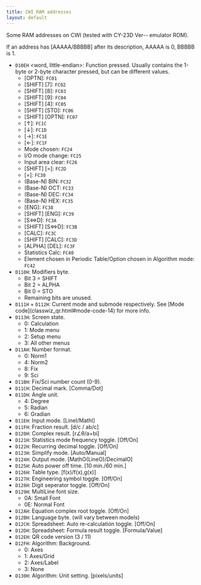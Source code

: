 ```yaml
---
title: CWI RAM addresses
layout: default
---
```


Some RAM addresses on CWI (tested with CY-23D Ver-- emulator ROM).

If an address has \[AAAAA/BBBBB] after its description, AAAAA is 0, BBBBB is 1.

- `D10EH` <word, little-endian>: Function pressed. Usually contains the 1-byte or 2-byte character pressed, but can be different values.
  - \[OPTN]: `FC01`
  - \[SHIFT] \[7]: `FC02`
  - \[SHIFT] \[8]: `FC03`
  - \[SHIFT] \[9]: `FC04`
  - \[SHIFT] \[4]: `FC05`
  - \[SHIFT] \[STO]: `FC06`
  - \[SHIFT] \[OPTN]: `FC07`
  - \[↑]: `FC1C`
  - \[↓]: `FC1D`
  - \[→]: `FC1E`
  - \[←]: `FC1F`
  - Mode chosen: `FC24`
  - I/O mode change: `FC25`
  - Input area clear: `FC26`
  - \[SHIFT] \[=]: `FC2D`
  - \[=]: `FC30`
  - (Base-N) BIN: `FC32`
  - (Base-N) OCT: `FC33`
  - (Base-N) DEC: `FC34`
  - (Base-N) HEX: `FC35`
  - \[ENG]: `FC38`
  - \[SHIFT] \[ENG]: `FC39`
  - \[S⇔D]: `FC3A`
  - \[SHIFT] \[S⇔D]: `FC3B`
  - \[CALC]: `FC3C`
  - \[SHIFT] \[CALC]: `FC3D`
  - \[ALPHA] \[DEL]: `FC3F`
  - Statistics Calc: `FC40`
  - Element chosen in Periodic Table/Option chosen in Algorithm mode: `FC42`
- `D110H`: Modifiers byte.
  - Bit 3 = SHIFT
  - Bit 2 = ALPHA
  - Bit 0 = STO
  - Remaining bits are unused.
- `D111H` + `D112H`: Current mode and submode respectively. See \[Mode code](classwiz_qr.html#mode-code-14) for more info.
- `D113H`: Screen state.
  - 0: Calculation
  - 1: Mode menu
  - 2: Setup menu
  - 3: All other menus
- `D11AH`: Number format.
  - 0: Norm1
  - 4: Norm2
  - 8: Fix
  - 9: Sci
- `D11BH`: Fix/Sci number count (0-9).
- `D11CH`: Decimal mark. \[Comma/Dot]
- `D11DH`: Angle unit.
  - 4: Degree
  - 5: Radian
  - 6: Gradian
- `D11EH`: Input mode. \[LineI/MathI]
- `D11FH`: Fraction result. \[d/c / ab/c]
- `D120H`: Complex result. \[r∠θ/a+bi]
- `D121H`: Statistics mode frequency toggle. \[Off/On]
- `D122H`: Recurring decimal toggle. \[Off/On]
- `D123H`: Simplify mode. \[Auto/Manual]
- `D124H`: Output mode. \[MathO(LineO)/DecimalO]
- `D125H`: Auto power off time. \[10 min./60 min.]
- `D126H`: Table type. \[f(x)/f(x),g(x)]
- `D127H`: Engineering symbol toggle. \[Off/On]
- `D128H`: Digit seperator toggle. \[Off/On]
- `D129H`: MultiLine font size.
  - 0A: Small Font
  - 0E: Normal Font
- `D12AH`: Equation complex root toggle. \[Off/On]
- `D12BH`: Language byte. (will vary between models)
- `D12CH`: Spreadsheet: Auto re-calculation toggle. \[Off/On]
- `D12DH`: Spreadsheet: Formula result toggle. \[Formula/Value]
- `D12EH`: QR code version (3 / 11)
- `D12FH`: Algorithm: Background.
  - 0: Axes
  - 1: Axes/Grid
  - 2: Axes/Label
  - 3: None
- `D130H`: Algorithm: Unit setting. \[pixels/units]
